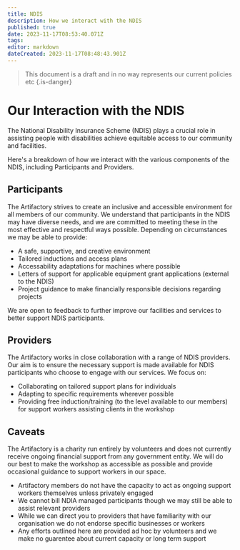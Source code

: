 ```yaml
---
title: NDIS
description: How we interact with the NDIS
published: true
date: 2023-11-17T08:53:40.071Z
tags: 
editor: markdown
dateCreated: 2023-11-17T08:48:43.901Z
---
```


> This document is a draft and in no way represents our current policies etc
{.is-danger}


# Our Interaction with the NDIS

The National Disability Insurance Scheme (NDIS) plays a crucial role in assisting people with disabilities achieve equitable access to our community and facilities.

Here's a breakdown of how we interact with the various components of the NDIS, including Participants and Providers.

## Participants

The Artifactory strives to create an inclusive and accessible environment for all members of our community. We understand that participants in the NDIS may have diverse needs, and we are committed to meeting these in the most effective and respectful ways possible. Depending on circumstances we may be able to provide:

* A safe, supportive, and creative environment
* Tailored inductions and access plans
* Accessability adaptations for machines where possible
* Letters of support for applicable equipment grant applications (external to the NDIS)
* Project guidance to make financially responsible decisions regarding projects

We are open to feedback to further improve our facilities and services to better support NDIS participants.

## Providers

The Artifactory works in close collaboration with a range of NDIS providers. Our aim is to ensure the necessary support is made available for NDIS participants who choose to engage with our services. We focus on:

* Collaborating on tailored support plans for individuals
* Adapting to specific requirements wherever possible
* Providing free induction/training (to the level available to our members) for support workers assisting clients in the workshop

## Caveats

The Artifactory is a charity run entirely by volunteers and does not currently receive ongoing financial support from any government entity. We will do our best to make the workshop as accessible as possible and provide occasional guidance to support workers in our space.

* Artifactory members do not have the capacity to act as ongoing support workers themselves unless privately engaged
* We cannot bill NDIA managed participants though we may still be able to assist relevant providers
* While we can direct you to providers that have familiarity with our organisation we do not endorse specific businesses or workers
* Any efforts outlined here are provided ad hoc by volunteers and we make no guarentee about current capacity or long term support